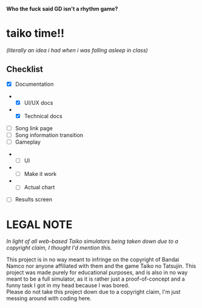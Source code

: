 **Who the fuck said GD isn't a rhythm game?**

# taiko time!!
_(literally an idea i had when i was falling asleep in class)_

## Checklist
- [X] Documentation
- - [X] UI/UX docs
- - [X] Technical docs
- [ ] Song link page
- [ ] Song information transition
- [ ] Gameplay
- - [ ] UI
- - [ ] Make it work
- - [ ] Actual chart
- [ ] Results screen

# LEGAL NOTE
_In light of all web-based Taiko simulators being taken down due to a copyright claim, I thought I'd mention this._  

This project is in no way meant to infringe on the copyright of Bandai Namco nor anyone affiliated with them and the game Taiko no Tatsujin.
This project was made purely for educational purposes, and is also in no way meant to be a full simulator, as it is rather just a proof-of-concept
and a funny task I got in my head because I was bored.  
Please do not take this project down due to a copyright claim, I'm just messing around with coding here.
